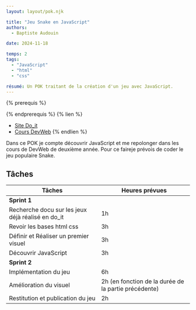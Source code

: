 ```yaml
---
layout: layout/pok.njk

title: "Jeu Snake en JavaScript"
authors:
  - Baptiste Audouin

date: 2024-11-18

temps: 2
tags:
  - "JavaScript"
  - "html"
  - "css"

résumé: Un POK traitant de la création d'un jeu avec JavaScript.
---
```


{% prerequis %}

{% endprerequis %}
{% lien %}
 - [Site Do_it](https://francoisbrucker.github.io/do-it/)
 - [Cours DevWeb](https://francoisbrucker.github.io/cours_informatique/enseignements/ecm/2A/option-web/)
{% endlien %}

Dans ce POK je compte découvrir JavaScript et me repolonger dans les cours de DevWeb de deuxième année. Pour ce faireje prévois de coder le jeu populaire Snake.


## Tâches

| Tâches | Heures prévues |
| --------|-------- |
| **Sprint 1**|
| Recherche docu  sur les jeux déjà réalisé en do_it | 1h |
| Revoir les bases html css | 3h |
| Définir et Réaliser un premier visuel | 3h |
| Découvrir JavaScript | 3h |
| **Sprint 2**|
| Implémentation du jeu | 6h |
| Amélioration du visuel | 2h (en fonction de la durée de la partie précédente) |
| Restitution et publication du jeu | 2h |

